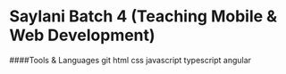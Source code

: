 # Saylani Batch 4 (Teaching Mobile & Web Development)

####Tools & Languages
git
html
css
javascript
typescript
angular
